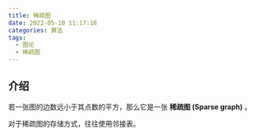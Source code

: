 ```yaml
---
title: 稀疏图
date: 2022-05-10 11:17:18
categories: 算法
tags:
  - 图论
  - 稀疏图
---
```

## 介绍

若一张图的边数远小于其点数的平方，那么它是一张 **稀疏图 (Sparse graph)** 。

对于稀疏图的存储方式，往往使用邻接表。
